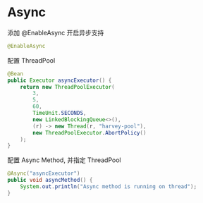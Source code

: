 # Async

添加 @EnableAsync 开启异步支持

```java
@EnableAsync
```

配置 ThreadPool

```java
@Bean
public Executor asyncExecutor() {
    return new ThreadPoolExecutor(
        3,
        5,
        60, 
        TimeUnit.SECONDS,
        new LinkedBlockingQueue<>(),
        (r) -> new Thread(r, "harvey-pool"),
        new ThreadPoolExecutor.AbortPolicy()
    );
}
```

配置 Async Method, 并指定 ThreadPool

```java
@Async("asyncExecutor")
public void asyncMethod() {
    System.out.println("Async method is running on thread");
}
```

